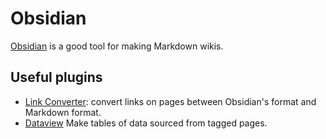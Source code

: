 # Obsidian

[Obsidian](https://obsidian.md/) is a good tool for making Markdown wikis.

## Useful plugins

* [Link Converter](https://github.com/ozntel/obsidian-link-converter): convert links on pages between Obsidian's format and Markdown format.
* [Dataview](https://github.com/blacksmithgu/obsidian-dataview) Make tables of data sourced from tagged pages.
